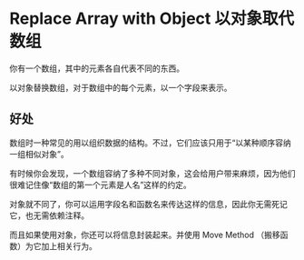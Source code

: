 # Replace Array with Object 以对象取代数组

你有一个数组，其中的元素各自代表不同的东西。

以对象替换数组，对于数组中的每个元素，以一个字段来表示。


## 好处

数组时一种常见的用以组织数据的结构。不过，它们应该只用于“以某种顺序容纳一组相似对象”。

有时候你会发现，一个数组容纳了多种不同对象，这会给用户带来麻烦，因为他们很难记住像“数组的第一个元素是人名”这样的约定。

对象就不同了，你可以运用字段名和函数名来传达这样的信息，因此你无需死记它，也无需依赖注释。

而且如果使用对象，你还可以将信息封装起来。并使用 Move Method （搬移函数）为它加上相关行为。
